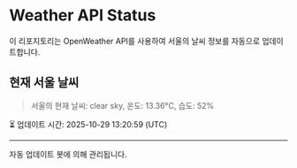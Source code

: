 
# Weather API Status

이 리포지토리는 OpenWeather API를 사용하여 서울의 날씨 정보를 자동으로 업데이트합니다.

## 현재 서울 날씨
> 서울의 현재 날씨: clear sky, 온도: 13.36°C, 습도: 52%

⏳ 업데이트 시간: 2025-10-29 13:20:59 (UTC)

---
자동 업데이트 봇에 의해 관리됩니다.
